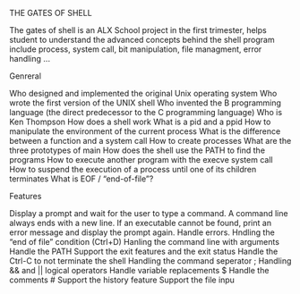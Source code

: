 THE GATES OF SHELL

The gates of shell is an ALX School project in the first trimester, helps student to understand the advanced concepts behind the shell program include process, system call, bit manipulation, file managment, error handling ...

Genreral

Who designed and implemented the original Unix operating system Who wrote the first version of the UNIX shell Who invented the B programming language (the direct predecessor to the C programming language) Who is Ken Thompson How does a shell work What is a pid and a ppid How to manipulate the environment of the current process What is the difference between a function and a system call How to create processes What are the three prototypes of main How does the shell use the PATH to find the programs How to execute another program with the execve system call How to suspend the execution of a process until one of its children terminates What is EOF / “end-of-file”?

Features

Display a prompt and wait for the user to type a command. A command line always ends with a new line. If an executable cannot be found, print an error message and display the prompt again. Handle errors. Hndling the “end of file” condition (Ctrl+D) Hanling the command line with arguments Handle the PATH Support the exit features and the exit status Handle the Ctrl-C to not terminate the shell Handling the command seperator ; Handling && and || logical operators Handle variable replacements $ Handle the comments # Support the history feature Support the file inpu
